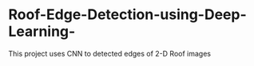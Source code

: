 # Roof-Edge-Detection-using-Deep-Learning-
This project uses CNN to detected edges of 2-D Roof images 

